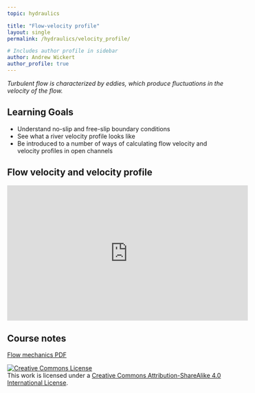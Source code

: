 ```yaml
---
topic: hydraulics

title: "Flow-velocity profile"
layout: single
permalink: /hydraulics/velocity_profile/

# Includes author profile in sidebar
author: Andrew Wickert
author_profile: true
---
```


*Turbulent flow is characterized by eddies, which produce fluctuations in the velocity of the flow.*

## Learning Goals

* Understand no-slip and free-slip boundary conditions
* See what a river velocity profile looks like
* Be introduced to a number of ways of calculating flow velocity and velocity profiles in open channels

## Flow velocity and velocity profile

<iframe width="560" height="315" src="https://www.youtube.com/embed/NShpAWFwTII" frameborder="0" allow="accelerometer; autoplay; clipboard-write; encrypted-media; gyroscope; picture-in-picture" allowfullscreen></iframe>

## Course notes

[Flow mechanics PDF](/assets/notes/05_Flow.pdf)

<a rel="license" href="http://creativecommons.org/licenses/by-sa/4.0/"><img alt="Creative Commons License" style="border-width:0" src="https://i.creativecommons.org/l/by-sa/4.0/88x31.png" /></a><br />This work is licensed under a <a rel="license" href="http://creativecommons.org/licenses/by-sa/4.0/">Creative Commons Attribution-ShareAlike 4.0 International License</a>.
